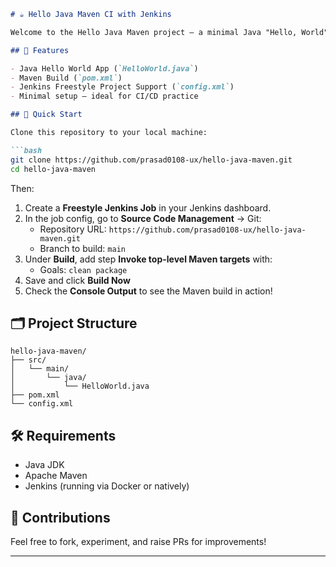 ```markdown
# ☕ Hello Java Maven CI with Jenkins

Welcome to the Hello Java Maven project – a minimal Java "Hello, World" app built with Maven, integrated with Jenkins for CI/CD. Whether you're new to Jenkins or brushing up on Maven pipelines, this project is your quick and effective playground!

## 🌟 Features

- Java Hello World App (`HelloWorld.java`)
- Maven Build (`pom.xml`)
- Jenkins Freestyle Project Support (`config.xml`)
- Minimal setup – ideal for CI/CD practice

## 🚀 Quick Start

Clone this repository to your local machine:

```bash
git clone https://github.com/prasad0108-ux/hello-java-maven.git
cd hello-java-maven
```

Then:

1. Create a **Freestyle Jenkins Job** in your Jenkins dashboard.
2. In the job config, go to **Source Code Management** → Git:
   - Repository URL: `https://github.com/prasad0108-ux/hello-java-maven.git`
   - Branch to build: `main`
3. Under **Build**, add step **Invoke top-level Maven targets** with:
   - Goals: `clean package`
4. Save and click **Build Now**
5. Check the **Console Output** to see the Maven build in action!

## 🗂️ Project Structure

```
hello-java-maven/
├── src/
│   └── main/
│       └── java/
│           └── HelloWorld.java
├── pom.xml
└── config.xml
```

## 🛠 Requirements

- Java JDK
- Apache Maven
- Jenkins (running via Docker or natively)

## 🤝 Contributions

Feel free to fork, experiment, and raise PRs for improvements!

---
```
